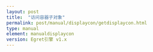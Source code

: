 ```yaml
---
layout: post
title:  "访问容器子对象"
permalink: post/manual/displaycon/getdisplaycon.html
type: manual
element: manualdisplaycon
version: Egret引擎 v1.x
---
```


